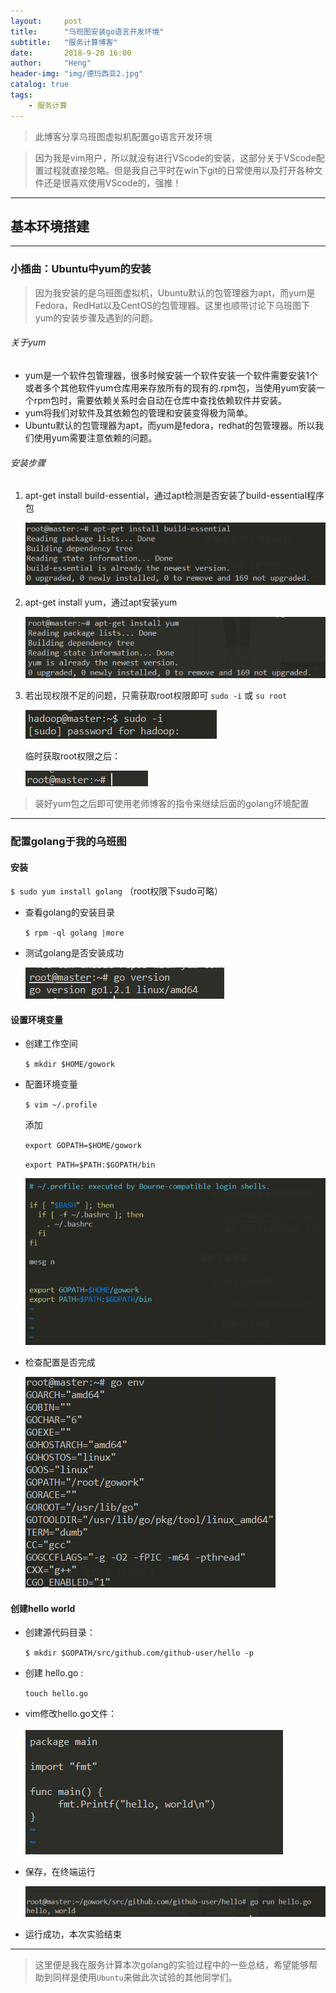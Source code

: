```yaml
---
layout:     post
title:      "乌班图安装go语言开发环境"
subtitle:   "服务计算博客"
date:       2018-9-28 16:00
author:     "Heng"
header-img: "img/德玛西亚2.jpg"
catalog: true
tags:
    - 服务计算
---
```


>此博客分享乌班图虚拟机配置go语言开发环境

>因为我是vim用户，所以就没有进行VScode的安装，这部分关于VScode配置过程就直接忽略。但是我自己平时在win下git的日常使用以及打开各种文件还是很喜欢使用VScode的，强推！

---
## 基本环境搭建
---

### 小插曲：Ubuntu中yum的安装

> 因为我安装的是乌班图虚拟机，Ubuntu默认的包管理器为apt，而yum是Fedora，RedHat以及CentOS的包管理器。这里也顺带讨论下乌班图下yum的安装步骤及遇到的问题。

###### 关于yum

- yum是一个软件包管理器，很多时候安装一个软件安装一个软件需要安装1个或者多个其他软件yum仓库用来存放所有的现有的.rpm包，当使用yum安装一个rpm包时，需要依赖关系时会自动在仓库中查找依赖软件并安装。
- yum将我们对软件及其依赖包的管理和安装变得极为简单。
- Ubuntu默认的包管理器为apt，而yum是fedora，redhat的包管理器。所以我们使用yum需要注意依赖的问题。

###### 安装步骤

1. apt-get install build-essential，通过apt检测是否安装了build-essential程序包

    ![](/img/in-post/post-fuwujisuan/GolangInstall/1.png)

2. apt-get install yum，通过apt安装yum

    ![](/img/in-post/post-fuwujisuan/GolangInstall/2.png)

3. 若出现权限不足的问题，只需获取root权限即可 `sudo -i` 或 `su root`

    ![](/img/in-post/post-fuwujisuan/GolangInstall/3.png)

    临时获取root权限之后：

    ![](/img/in-post/post-fuwujisuan/GolangInstall/4.png)

>装好yum包之后即可使用老师博客的指令来继续后面的golang环境配置

---
### 配置golang于我的乌班图

#### 安装

`$ sudo yum install golang` （root权限下sudo可略）

-  查看golang的安装目录

    `$ rpm -ql golang |more` 

-  测试golang是否安装成功

    ![](/img/in-post/post-fuwujisuan/GolangInstall/5.png)

#### 设置环境变量

- 创建工作空间

    `$ mkdir $HOME/gowork`

- 配置环境变量

    `$ vim ~/.profile`

    添加

    `export GOPATH=$HOME/gowork`

    `export PATH=$PATH:$GOPATH/bin`
    
    ![](/img/in-post/post-fuwujisuan/GolangInstall/6.png)

- 检查配置是否完成

    ![](/img/in-post/post-fuwujisuan/GolangInstall/7.png)


#### 创建hello world

- 创建源代码目录：
    
    `$ mkdir $GOPATH/src/github.com/github-user/hello -p`

- 创建 hello.go :

    `touch hello.go`

- vim修改hello.go文件：

    ![](/img/in-post/post-fuwujisuan/GolangInstall/8.png)

- 保存，在终端运行

    ![](/img/in-post/post-fuwujisuan/GolangInstall/9.png)

- 运行成功，本次实验结束

---

>这里便是我在服务计算本次golang的实验过程中的一些总结，希望能够帮助到同样是使用`Ubuntu`来做此次试验的其他同学们。